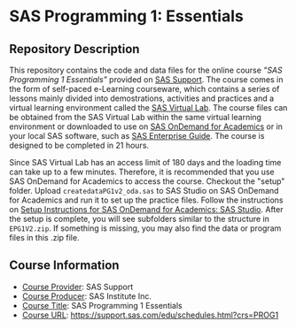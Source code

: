 <!-- README file for online courses -->

# SAS Programming 1: Essentials

## Repository Description 

This repository contains the code and data files for the online course *"SAS Programming 1 Essentials"* provided on [SAS Support](https://support.sas.com/edu/elearning.html). The course comes in the form of self-paced e-Learning courseware, which contains a series of lessons mainly divided into demostrations, activities and practices and a virtual learning environment called the [SAS Virtual Lab](https://labs.liveweb.sas.com/Citrix/SASLabsWeb/). The course files can be obtained from the SAS Virtual Lab within the same virtual learning environment or downloaded to use on [SAS OnDemand for Academics](https://www.sas.com/en_hk/software/on-demand-for-academics.html) or in your local SAS software, such as [SAS Enterprise Guide](https://support.sas.com/en/software/enterprise-guide-support.html). The course is designed to be completed in 21 hours. 

Since SAS Virtual Lab has an access limit of 180 days and the loading time can take up to a few minutes. Therefore, it is recommended that you use SAS OnDemand for Academics to access the course. Checkout the "setup" folder. Upload ```createdataPG1v2_oda.sas``` to SAS Studio on SAS OnDemand for Academics and run it to set up the practice files. Follow the instructions on [Setup Instructions for SAS OnDemand for Academics: SAS Studio](https://vle.sas.com/pluginfile.php/800779/mod_scorm/content/93/setup_soda_new.htm). After the setup is complete, you will see subfolders similar to the structure in ```EPG1V2.zip```. If something is missing, you may also find the data or program files in this .zip file. 

## Course Information

- <ins>Course Provider</ins>: SAS Support
- <ins>Course Producer</ins>: SAS Institute Inc.
- <ins>Course Title</ins>: SAS Programming 1 Essentials
- <ins>Course URL</ins>: https://support.sas.com/edu/schedules.html?crs=PROG1
